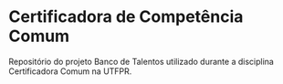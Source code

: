 # Certificadora de Competência Comum

Repositório do projeto Banco de Talentos utilizado durante a disciplina Certificadora Comum na UTFPR.
